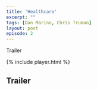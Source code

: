 ```yaml
---
title: 'Healthcare'
excerpt: ""
tags: [Dan Marino, Chris Truman]
layout: post
episode: 2
---
```


Trailer

{% include player.html %}

## Trailer
